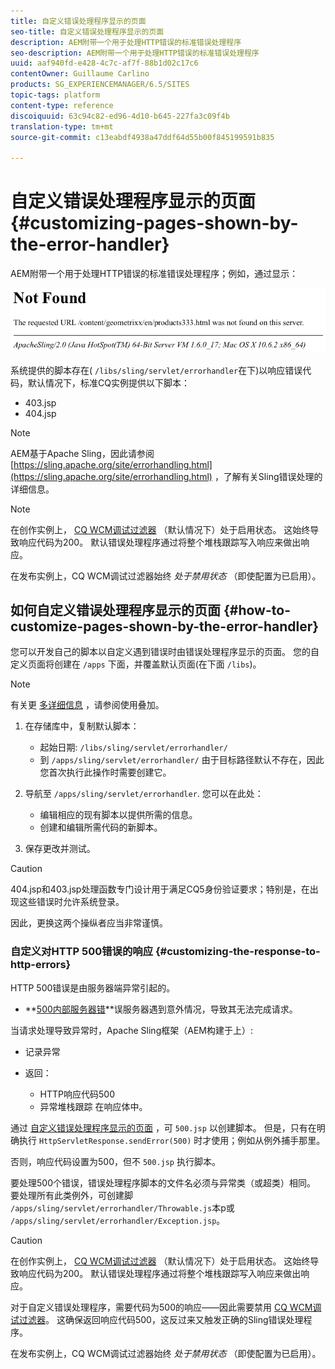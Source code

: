 ```yaml
---
title: 自定义错误处理程序显示的页面
seo-title: 自定义错误处理程序显示的页面
description: AEM附带一个用于处理HTTP错误的标准错误处理程序
seo-description: AEM附带一个用于处理HTTP错误的标准错误处理程序
uuid: aaf940fd-e428-4c7c-af7f-88b1d02c17c6
contentOwner: Guillaume Carlino
products: SG_EXPERIENCEMANAGER/6.5/SITES
topic-tags: platform
content-type: reference
discoiquuid: 63c94c82-ed96-4d10-b645-227fa3c09f4b
translation-type: tm+mt
source-git-commit: c13eabdf4938a47ddf64d55b00f845199591b835

---
```



# 自定义错误处理程序显示的页面{#customizing-pages-shown-by-the-error-handler}

AEM附带一个用于处理HTTP错误的标准错误处理程序；例如，通过显示：

![chlimage_1-67](assets/chlimage_1-67a.png)

系统提供的脚本存在( `/libs/sling/servlet/errorhandler`在下)以响应错误代码，默认情况下，标准CQ实例提供以下脚本：

* 403.jsp
* 404.jsp

>[!NOTE]
>
>AEM基于Apache Sling，因此请参阅 [https://sling.apache.org/site/errorhandling.html](https://sling.apache.org/site/errorhandling.html) ，了解有关Sling错误处理的详细信息。

>[!NOTE]
>
>在创作实例上， [CQ WCM调试过滤器](/help/sites-deploying/osgi-configuration-settings.md) （默认情况下）处于启用状态。 这始终导致响应代码为200。 默认错误处理程序通过将整个堆栈跟踪写入响应来做出响应。
>
>在发布实例上，CQ WCM调试过滤器始终 *处于禁用状态* （即使配置为已启用）。

## 如何自定义错误处理程序显示的页面 {#how-to-customize-pages-shown-by-the-error-handler}

您可以开发自己的脚本以自定义遇到错误时由错误处理程序显示的页面。 您的自定义页面将创建在 `/apps` 下面，并覆盖默认页面(在下面 `/libs`)。

>[!NOTE]
>
>有关更 [多详细信息](/help/sites-developing/overlays.md) ，请参阅使用叠加。

1. 在存储库中，复制默认脚本：

   * 起始日期: `/libs/sling/servlet/errorhandler/`
   * 到 `/apps/sling/servlet/errorhandler/`
   由于目标路径默认不存在，因此您首次执行此操作时需要创建它。

1. 导航至 `/apps/sling/servlet/errorhandler`. 您可以在此处：

   * 编辑相应的现有脚本以提供所需的信息。
   * 创建和编辑所需代码的新脚本。

1. 保存更改并测试。

>[!CAUTION]
>
>404.jsp和403.jsp处理函数专门设计用于满足CQ5身份验证要求；特别是，在出现这些错误时允许系统登录。
>
>因此，更换这两个操纵者应当非常谨慎。

### 自定义对HTTP 500错误的响应 {#customizing-the-response-to-http-errors}

HTTP 500错误是由服务器端异常引起的。

* **[500内部服务器错](https://www.w3.org/Protocols/rfc2616/rfc2616-sec10.html)**误服务器遇到意外情况，导致其无法完成请求。

当请求处理导致异常时，Apache Sling框架（AEM构建于上）:

* 记录异常
* 返回：

   * HTTP响应代码500
   * 异常堆栈跟踪
   在响应体中。

通过 [自定义错误处理程序显示的页面](#how-to-customize-pages-shown-by-the-error-handler) ，可 `500.jsp` 以创建脚本。 但是，只有在明确执行 `HttpServletResponse.sendError(500)` 时才使用；例如从例外捕手那里。

否则，响应代码设置为500，但不 `500.jsp` 执行脚本。

要处理500个错误，错误处理程序脚本的文件名必须与异常类（或超类）相同。 要处理所有此类例外，可创建脚 `/apps/sling/servlet/errorhandler/Throwable.js`本p或 `/apps/sling/servlet/errorhandler/Exception.jsp`。

>[!CAUTION]
>
>在创作实例上， [CQ WCM调试过滤器](/help/sites-deploying/osgi-configuration-settings.md) （默认情况下）处于启用状态。 这始终导致响应代码为200。 默认错误处理程序通过将整个堆栈跟踪写入响应来做出响应。
>
>对于自定义错误处理程序，需要代码为500的响应——因此需要禁用 [CQ WCM调试过滤器](/help/sites-deploying/osgi-configuration-settings.md)。 这确保返回响应代码500，这反过来又触发正确的Sling错误处理程序。
>
>在发布实例上，CQ WCM调试过滤器始终 *处于禁用状态* （即使配置为已启用）。

